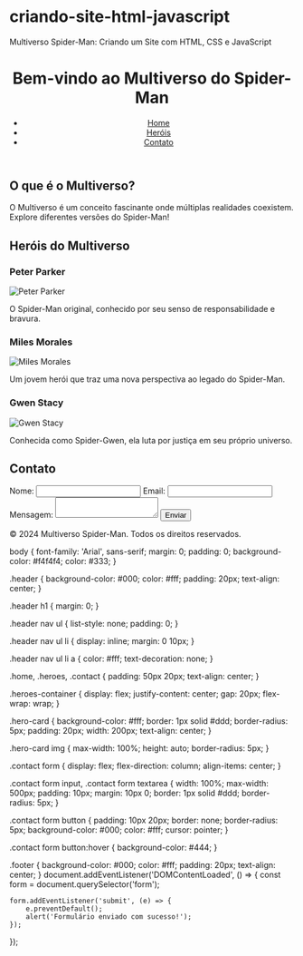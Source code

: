# criando-site-html-javascript
 Multiverso Spider-Man: Criando um Site com HTML, CSS e JavaScript

<!DOCTYPE html>
<html lang="pt-br">
<head>
    <meta charset="UTF-8">
    <meta name="viewport" content="width=device-width, initial-scale=1.0">
    <title>Multiverso Spider-Man</title>
    <link rel="stylesheet" href="styles.css">
</head>
<body>
    <header class="header">
        <h1>Bem-vindo ao Multiverso do Spider-Man</h1>
        <nav>
            <ul>
                <li><a href="#home">Home</a></li>
                <li><a href="#heroes">Heróis</a></li>
                <li><a href="#contact">Contato</a></li>
            </ul>
        </nav>
    </header>
    <section id="home" class="home">
        <h2>O que é o Multiverso?</h2>
        <p>O Multiverso é um conceito fascinante onde múltiplas realidades coexistem. Explore diferentes versões do Spider-Man!</p>
    </section>
    <section id="heroes" class="heroes">
        <h2>Heróis do Multiverso</h2>
        <div class="heroes-container">
            <div class="hero-card">
                <h3>Peter Parker</h3>
                <img src="path/to/peter-parker.jpg" alt="Peter Parker">
                <p>O Spider-Man original, conhecido por seu senso de responsabilidade e bravura.</p>
            </div>
            <div class="hero-card">
                <h3>Miles Morales</h3>
                <img src="path/to/miles-morales.jpg" alt="Miles Morales">
                <p>Um jovem herói que traz uma nova perspectiva ao legado do Spider-Man.</p>
            </div>
            <div class="hero-card">
                <h3>Gwen Stacy</h3>
                <img src="path/to/gwen-stacy.jpg" alt="Gwen Stacy">
                <p>Conhecida como Spider-Gwen, ela luta por justiça em seu próprio universo.</p>
            </div>
        </div>
    </section>
    <section id="contact" class="contact">
        <h2>Contato</h2>
        <form>
            <label for="name">Nome:</label>
            <input type="text" id="name" name="name" required>
            <label for="email">Email:</label>
            <input type="email" id="email" name="email" required>
            <label for="message">Mensagem:</label>
            <textarea id="message" name="message" required></textarea>
            <button type="submit">Enviar</button>
        </form>
    </section>
    <footer class="footer">
        <p>&copy; 2024 Multiverso Spider-Man. Todos os direitos reservados.</p>
    </footer>
    <script src="script.js"></script>
</body>
</html>
body {
    font-family: 'Arial', sans-serif;
    margin: 0;
    padding: 0;
    background-color: #f4f4f4;
    color: #333;
}

.header {
    background-color: #000;
    color: #fff;
    padding: 20px;
    text-align: center;
}

.header h1 {
    margin: 0;
}

.header nav ul {
    list-style: none;
    padding: 0;
}

.header nav ul li {
    display: inline;
    margin: 0 10px;
}

.header nav ul li a {
    color: #fff;
    text-decoration: none;
}

.home, .heroes, .contact {
    padding: 50px 20px;
    text-align: center;
}

.heroes-container {
    display: flex;
    justify-content: center;
    gap: 20px;
    flex-wrap: wrap;
}

.hero-card {
    background-color: #fff;
    border: 1px solid #ddd;
    border-radius: 5px;
    padding: 20px;
    width: 200px;
    text-align: center;
}

.hero-card img {
    max-width: 100%;
    height: auto;
    border-radius: 5px;
}

.contact form {
    display: flex;
    flex-direction: column;
    align-items: center;
}

.contact form input, .contact form textarea {
    width: 100%;
    max-width: 500px;
    padding: 10px;
    margin: 10px 0;
    border: 1px solid #ddd;
    border-radius: 5px;
}

.contact form button {
    padding: 10px 20px;
    border: none;
    border-radius: 5px;
    background-color: #000;
    color: #fff;
    cursor: pointer;
}

.contact form button:hover {
    background-color: #444;
}

.footer {
    background-color: #000;
    color: #fff;
    padding: 20px;
    text-align: center;
}
document.addEventListener('DOMContentLoaded', () => {
    const form = document.querySelector('form');

    form.addEventListener('submit', (e) => {
        e.preventDefault();
        alert('Formulário enviado com sucesso!');
    });
});
